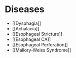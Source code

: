 # Diseases
- [[Dysphagia]]
- [[Achalacia]]
- [[Esophageal Stricture]]
- [[Esophageal CA]]
- [[Esophageal Perforation]]
- [[Mallory-Weiss Syndrome]]